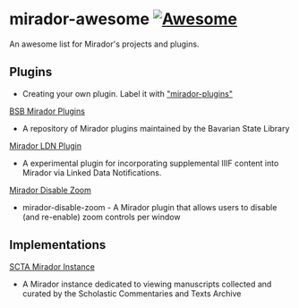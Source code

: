 
# mirador-awesome [![Awesome](https://cdn.rawgit.com/sindresorhus/awesome/d7305f38d29fed78fa85652e3a63e154dd8e8829/media/badge.svg)](https://github.com/sindresorhus/awesome)

An awesome list for Mirador's projects and plugins.

## Plugins

* Creating your own plugin. Label it with ["mirador-plugins"](https://github.com/search?q=topic%3Amirador-plugins&type=Repositories)

[BSB Mirador Plugins](https://github.com/dbmdz/mirador-plugins)
* A repository of Mirador plugins maintained by the Bavarian State Library

[Mirador LDN Plugin](https://github.com/jeffreycwitt/mirador-ldn-plugin)
* A experimental plugin for incorporating supplemental IIIF content into Mirador via Linked Data Notifications.

[Mirador Disable Zoom](https://github.com/UCLALibrary/mirador-disable-zoom)
* mirador-disable-zoom - A Mirador plugin that allows users to disable (and re-enable) zoom controls per window


## Implementations

[SCTA Mirador Instance](http://mirador.scta.info)
* A Mirador instance dedicated to viewing manuscripts collected and curated by the Scholastic Commentaries and Texts Archive
